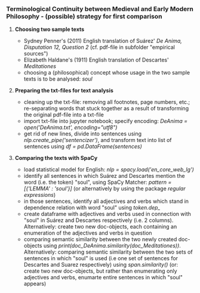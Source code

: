 ### Terminological Continuity between Medieval and Early Modern Philosophy - (possible) strategy for first comparison

1. **Choosing two sample texts**

    * Sydney Penner's (2011) English translation of Suárez' *De Anima, Disputation 12, Question 2* (cf. pdf-file in subfolder "empirical sources")
    * Elizabeth Haldane's (1911) English translation of Descartes' *Meditationes*
    * choosing a (philosophical) concept whose usage in the two sample texts is to be analysed: *soul*


2. **Preparing the txt-files for text analysis**

    * cleaning up the txt-file: removing all footnotes, page numbers, etc.; re-separating words that stuck together as a result of transforming the original pdf-file into a txt-file
    * import txt-file into jupyter notebook; specify encoding: *DeAnima = open('DeAnima.txt', encoding="utf8")*
    * get rid of new lines, divide into sentences using *nlp.create_pipe('sentencizer')*, and transform text into list of sentences using *df = pd.DataFrame(sentences)*


3. **Comparing the texts with SpaCy**

    * load statistical model for English: *nlp = spacy.load('en_core_web_lg')*
    * identify all sentences in which Suárez and Descartes mention the word (i.e. the token) "soul", using SpaCy Matcher: *pattern = [{'LEMMA' : 'soul'}]* (or alternatively by using the package *regular expressions*)
    * in those sentences, identify all adjectives and verbs which stand in dependence relation with word "soul" using *token.dep_*
    * create dataframe with adjectives and verbs used in connection with "soul" in Suárez and Descartes respectively (i.e. 2 columns). Alternatively: create two new doc-objects, each containing an enumeration of the adjectives and verbs in question
    * comparing semantic similarity between the two newly created doc-objects using *print(doc_DeAnima.similarity(doc_Meditationes))*. Alternatively: comparing semantic similarity between the two sets of sentences in which "soul" is used (i.e one set of sentences for Descartes and Suarez respectively) using *span.similarity()* (or: create two new doc-objects, but rather than enumerating only adjectives and verbs, enumarte entire sentences in which "soul" appears)
